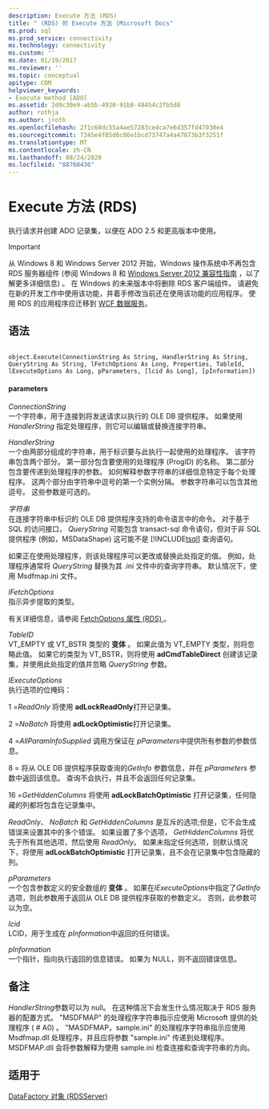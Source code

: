 ```yaml
---
description: Execute 方法 (RDS)
title: " (RDS) 的 Execute 方法 |Microsoft Docs"
ms.prod: sql
ms.prod_service: connectivity
ms.technology: connectivity
ms.custom: ''
ms.date: 01/19/2017
ms.reviewer: ''
ms.topic: conceptual
apitype: COM
helpviewer_keywords:
- Execute method [ADO]
ms.assetid: 2d9c30e9-ab5b-4920-91b8-48454c2fb5d8
author: rothja
ms.author: jroth
ms.openlocfilehash: 2f1c68dc55a4ae57283ce4ca7e6d357fd47030e4
ms.sourcegitcommit: 7345e4f05d6c06e1bcd73747a4a47873b3f3251f
ms.translationtype: MT
ms.contentlocale: zh-CN
ms.lasthandoff: 08/24/2020
ms.locfileid: "88768436"
---
```

# <a name="execute-method-rds"></a>Execute 方法 (RDS)
执行请求并创建 ADO 记录集，以便在 ADO 2.5 和更高版本中使用。  
  
> [!IMPORTANT]
>  从 Windows 8 和 Windows Server 2012 开始，Windows 操作系统中不再包含 RDS 服务器组件 (参阅 Windows 8 和 [Windows Server 2012 兼容性指南](https://www.microsoft.com/download/details.aspx?id=27416) ，以了解更多详细信息) 。 在 Windows 的未来版本中将删除 RDS 客户端组件。 请避免在新的开发工作中使用该功能，并着手修改当前还在使用该功能的应用程序。 使用 RDS 的应用程序应迁移到 [WCF 数据服务](https://go.microsoft.com/fwlink/?LinkId=199565)。  
  
## <a name="syntax"></a>语法  
  
```  
  
object.Execute(ConnectionString As String, HandlerString As String, QueryString As String, lFetchOptions As Long, Properties, TableId, lExecuteOptions As Long, pParameters, [lcid As Long], [pInformation])  
```  
  
#### <a name="parameters"></a>parameters  
 *ConnectionString*  
 一个字符串，用于连接到将发送请求以执行的 OLE DB 提供程序。 如果使用 *HandlerString* 指定处理程序，则它可以编辑或替换连接字符串。  
  
 *HandlerString*  
 一个由两部分组成的字符串，用于标识要与此执行一起使用的处理程序。 该字符串包含两个部分。 第一部分包含要使用的处理程序 (ProgID) 的名称。 第二部分包含要传递到处理程序的参数。 如何解释参数字符串的详细信息特定于每个处理程序。 这两个部分由字符串中逗号的第一个实例分隔。 参数字符串可以包含其他逗号。 这些参数是可选的。  
  
 *字符串*  
 在连接字符串中标识的 OLE DB 提供程序支持的命令语言中的命令。 对于基于 SQL 的访问接口， *QueryString* 可能包含 transact-sql 命令语句，但对于非 SQL 提供程序 (例如，MSDataShape) 这可能不是 [!INCLUDE[tsql](../../../includes/tsql-md.md)] 查询语句。  
  
 如果正在使用处理程序，则该处理程序可以更改或替换此处指定的值。 例如，处理程序通常将 *QueryString* 替换为其 .ini 文件中的查询字符串。 默认情况下，使用 Msdfmap.ini 文件。  
  
 *lFetchOptions*  
 指示异步提取的类型。  
  
 有关详细信息，请参阅 [FetchOptions 属性 (RDS) ](./fetchoptions-property-rds.md)。  
  
 *TableID*  
 VT_EMPTY 或 VT_BSTR 类型的 **变体** 。 如果此值为 VT_EMPTY 类型，则将忽略此值。 如果它的类型为 VT_BSTR，则将使用 **adCmdTableDirect** 创建该记录集，并使用此处指定的值并忽略 *QueryString* 参数。  
  
 *lExecuteOptions*  
 执行选项的位掩码：  
  
 1 =*ReadOnly* 将使用 **adLockReadOnly**打开记录集。  
  
 2 =*NoBatch* 将使用 **adLockOptimistic**打开记录集。  
  
 4 =*AllParamInfoSupplied* 调用方保证在 *pParameters*中提供所有参数的参数信息。  
  
 8 = 将从 OLE DB 提供程序获取查询的*GetInfo* 参数信息，并在 *pParameters* 参数中返回该信息。 查询不会执行，并且不会返回任何记录集。  
  
 16 =*GetHiddenColumns* 将使用 **adLockBatchOptimistic** 打开记录集，任何隐藏的列都将包含在记录集中。  
  
 *ReadOnly*、 *NoBatch* 和 *GetHiddenColumns* 是互斥的选项;但是，它不会生成错误来设置其中的多个错误。 如果设置了多个选项， *GetHiddenColumns* 将优先于所有其他选项，然后使用 *ReadOnly*。 如果未指定任何选项，则默认情况下，将使用 **adLockBatchOptimistic** 打开记录集，且不会在记录集中包含隐藏的列。  
  
 *pParameters*  
 一个包含参数定义的安全数组的 **变体** 。 如果在*lExecuteOptions*中指定了*GetInfo*选项，则此参数用于返回从 OLE DB 提供程序获取的参数定义。 否则，此参数可以为空。  
  
 *lcid*  
 LCID，用于生成在 *pInformation*中返回的任何错误。  
  
 *pInformation*  
 一个指针，指向执行返回的信息错误。 如果为 NULL，则不返回错误信息。  
  
## <a name="remarks"></a>备注  
 *HandlerString*参数可以为 null。 在这种情况下会发生什么情况取决于 RDS 服务器的配置方式。 "MSDFMAP" 的处理程序字符串指示应使用 Microsoft 提供的处理程序 ( # A0) 。 "MASDFMAP，sample.ini" 的处理程序字符串指示应使用 Msdfmap.dll 处理程序，并且应将参数 "sample.ini" 传递到处理程序。 MSDFMAP.dll 会将参数解释为使用 sample.ini 检查连接和查询字符串的方向。  
  
## <a name="applies-to"></a>适用于  
 [DataFactory 对象 (RDSServer)](./datafactory-object-rdsserver.md)